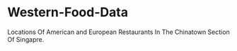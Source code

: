 # Western-Food-Data
Locations Of American and European Restaurants In The Chinatown Section Of Singapre.
